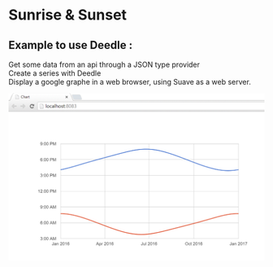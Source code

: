 # Sunrise & Sunset

## Example to use Deedle :  
Get some data from an api through a JSON type provider   
Create a series with Deedle  
Display a google graphe in a web browser, using Suave as a web server.  


![Graph](./graph.png?raw=true "graph")
